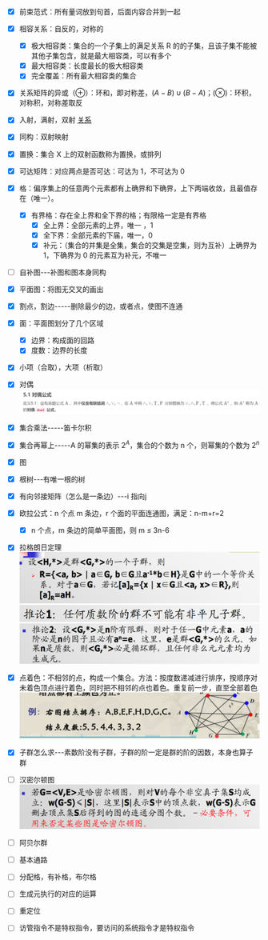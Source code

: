 
- [x] 前束范式：所有量词放到句首，后面内容合并到一起
- [x] 相容关系：自反的，对称的
	- [x] 极大相容类：集合的一个子集上的满足关系 R 的的子集，且该子集不能被其他子集包含，就是最大相容类，可以有多个
	- [x] 最大相容类：长度最长的极大相容类
	- [x] 完全覆盖：所有最大相容类的集合
- [x] 关系矩阵的异或（$\oplus$）：环和，即对称差，$(A-B)\cup(B-A)$；($\otimes$)：环积，对称积，对称差取反
- [x] 入射，满射，双射 [关系](离散数学/关系.md#^oenrac)
- [x] 同构：双射映射
- [x] 置换：集合 X 上的双射函数称为置换，或排列
- [x] 可达矩阵：对应两点是否可达：可达为 1，不可达为 0
- [x] 格：偏序集上的任意两个元素都有上确界和下确界，上下两端收敛，且最值存在（唯一）。
	- [x] 有界格：存在全上界和全下界的格；有限格一定是有界格
		- [x] 全上界：全部元素的上界，唯一 ，1
		- [x] 全下界：全部元素的下届，唯一，0
		- [x] 补元：（集合的并集是全集，集合的交集是空集，则为互补）上确界为 1，下确界为 0 的元素互为补元，不唯一
- [ ] 自补图---补图和图本身同构
- [x] 平面图：将图无交叉的画出
- [x] 割点，割边-----删除最少的边，或者点，使图不连通
- [x] 面：平面图划分了几个区域
	- [x] 边界：构成面的回路
	- [x] 度数：边界的长度
- [x] 小项（合取），大项（析取）
- [x] 对偶![](附件/Pasted%20image%2020230318212533.png)
- [x] 集合乘法-----笛卡尔积
- [x] 集合再幂上-----A 的幂集的表示 $2^A$，集合的个数为 n 个，则幂集的个数为 $2^n$
- [x] 图
- [x] 根树---有唯一根的树
- [x] 有向邻接矩阵（怎么是一条边）---i 指向j
- [x] 欧拉公式：n 个点 m 条边，r 个面的平面连通图，满足：n-m+r=2
	- [x] n 个点，m 条边的简单平面图，则 m $\le$ 3n-6
- [x] 拉格朗日定理![](附件/Pasted%20image%2020230318223440.png) ![](附件/Pasted%20image%2020230318223501.png) ![](附件/Pasted%20image%2020230318223516.png) 
- [x] 点着色：不相邻的点，构成一个集合。方法：按度数递减进行排序，按顺序对未着色顶点进行着色，同时把不相邻的点也着色。重复前一步，直至全部着色![](附件/Pasted%20image%2020230317212614.png)
- [x] 子群怎么求---素数阶没有子群，子群的阶一定是群的阶的因数，本身也算子群
- [ ] 汉密尔顿图![](附件/Pasted%20image%2020230321092912.png)
- [ ] 阿贝尔群
- [ ] 基本通路
- [ ] 分配格，有补格，布尔格
- [ ] 生成元执行的对应的运算

 - [ ] 重定位
 - [ ] 访管指令不是特权指令，要访问的系统指令才是特权指令